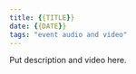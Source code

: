 ```yaml
---
title: {{TITLE}}
date: {{DATE}}
tags: "event audio and video"
---
```


Put description and video here.
